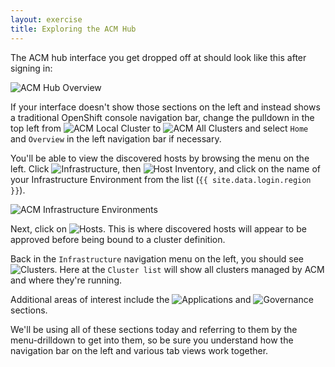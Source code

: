 ```yaml
---
layout: exercise
title: Exploring the ACM Hub
---
```


The ACM hub interface you get dropped off at should look like this after signing in:

![ACM Hub Overview](/assets/images/acm-hub-landing.png?style=centered&style=border "ACM Hub Overview")

If your interface doesn't show those sections on the left and instead shows a traditional OpenShift console navigation bar, change the pulldown in the top left from ![ACM Local Cluster](/assets/images/acm-local-cluster.png?style=small "ACM Local Cluster") to ![ACM All Clusters](/assets/images/acm-all-clusters.png?style=small "ACM All Clusters") and select `Home` and `Overview` in the left navigation bar if necessary.

You'll be able to view the discovered hosts by browsing the menu on the left. Click ![Infrastructure](/assets/images/acm-infrastructure.png?style=small "Infrastructure"), then ![Host Inventory](/assets/images/acm-host-inventory.png?style=small "Host Inventory"), and click on the name of your Infrastructure Environment from the list (`{{ site.data.login.region }}`).

![ACM Infrastructure Environments](/assets/images/acm-infra-envs.png?style=centered&style=border "ACM Infrastructure Environments")

Next, click on ![Hosts](/assets/images/acm-infra-hosts.png?style=small "Hosts"). This is where discovered hosts will appear to be approved before being bound to a cluster definition.

Back in the `Infrastructure` navigation menu on the left, you should see ![Clusters](/assets/images/acm-infra-clusters.png?style=small "Clusters"). Here at the `Cluster list` will show all clusters managed by ACM and where they're running.

Additional areas of interest include the ![Applications](/assets/images/acm-applications.png?style=small "Applications") and ![Governance](/assets/images/acm-governance.png?style=small "Governance") sections.

We'll be using all of these sections today and referring to them by the menu-drilldown to get into them, so be sure you understand how the navigation bar on the left and various tab views work together.
